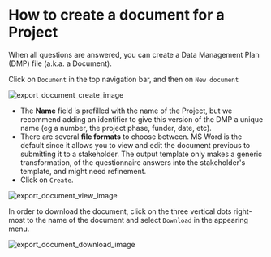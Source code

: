 # How to create a document for a Project

When all questions are answered, you can create a Data Management Plan (DMP) file (a.k.a. a Document).

Click on `Document` in the top navigation bar, and then on `New document`

<img class="img-fluid" src="/img/dmp-guide/export_document_create.jpg" alt="export_document_create_image">

* The **Name** field is prefilled with the name of the Project, but we recommend adding an identifier to give this version of the DMP a unique name (eg a number, the project phase, funder, date, etc).
* There are several **file formats** to choose between. MS Word is the default since it allows you to view and edit the document previous to submitting it to a stakeholder. The output template only makes a generic transformation, of the questionnaire answers into the stakeholder's template, and might need refinement.
* Click on `Create`.

<img class="img-fluid" src="/img/dmp-guide/export_document_view.jpg" alt="export_document_view_image">

In order to download the document, click on the three vertical dots right-most to the name of the document and select `Download` in the appearing menu.

<img class="img-fluid" src="/img/dmp-guide/export_document_download.jpg" alt="export_document_download_image">

